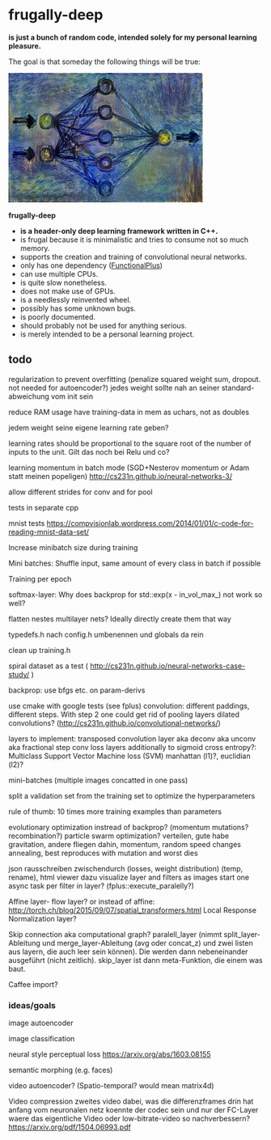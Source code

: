 frugally-deep
=============

**is just a bunch of random code, intended solely for my personal learning pleasure.**

The goal is that someday the following things will be true:

![logo](logo/frugally_deep.jpg)

**frugally-deep**

* **is a header-only deep learning framework written in C++.**
* is frugal because it is minimalistic and tries to consume not so much memory.
* supports the creation and training of convolutional neural networks.
* only has one dependency ([FunctionalPlus](https://github.com/Dobiasd/FunctionalPlus))
* can use multiple CPUs.
* is quite slow nonetheless.
* does not make use of GPUs.
* is a needlessly reinvented wheel.
* possibly has some unknown bugs.
* is poorly documented.
* should probably not be used for anything serious.
* is merely intended to be a personal learning project.




todo
----

regularization to prevent overfitting (penalize squared weight sum, dropout. not needed for autoencoder?) jedes weight sollte nah an seiner standard-abweichung vom init sein

reduce RAM usage have training-data in mem as uchars, not as doubles

jedem weight seine eigene learning rate geben?

learning rates should be proportional to the square root of the number of inputs to the unit. Gilt das noch bei Relu und co?

learning momentum in batch mode (SGD+Nesterov momentum or Adam statt meinen popeligen)
http://cs231n.github.io/neural-networks-3/

allow different strides for conv and for pool

tests in separate cpp

mnist tests
https://compvisionlab.wordpress.com/2014/01/01/c-code-for-reading-mnist-data-set/

Increase minibatch size during training

Mini batches: Shuffle input, same amount of every class in batch if possible

Training per epoch

softmax-layer: Why does backprop for std::exp(x - in_vol_max_) not work so well?

flatten nestes multilayer nets? Ideally directly create them that way

typedefs.h nach config.h umbenennen und globals da rein

clean up training.h

spiral dataset as a test ( http://cs231n.github.io/neural-networks-case-study/ )

backprop: use bfgs etc. on param-derivs

use cmake with google tests (see fplus)
convolution: different paddings, different steps. With step 2 one could get rid of pooling layers
dilated convolutions? (http://cs231n.github.io/convolutional-networks/)

layers to implement:
transposed convolution layer aka deconv aka unconv aka fractional step conv
loss layers additionally to sigmoid cross entropy?: Multiclass Support Vector Machine loss (SVM) manhattan (l1)?, euclidian (l2)?

mini-batches (multiple images concatted in one pass)

split a validation set from the training set to optimize the hyperparameters

rule of thumb: 10 times more training examples than parameters

evolutionary optimization instread of backprop? (momentum mutations? recombination?)
particle swarm optimization? verteilen, gute habe gravitation, andere fliegen dahin, momentum, random speed changes annealing, best reproduces with mutation and worst dies

json rausschreiben zwischendurch (losses, weight distribution) (temp, rename), html viewer dazu
visualize layer and filters as images
start one async task per filter in layer? (fplus::execute_paralelly?)

Affine layer- flow layer?
or instead of affine: http://torch.ch/blog/2015/09/07/spatial_transformers.html
Local Response Normalization layer?

Skip connection aka computational graph?
paralell_layer (nimmt split_layer-Ableitung und merge_layer-Ableitung (avg oder concat_z) und zwei listen aus layern, die auch leer sein können). Die werden dann nebeneinander ausgeführt (nicht zeitlich). skip_layer ist dann meta-Funktion, die einem was baut.

Caffee import?




### ideas/goals

image autoencoder

image classification

neural style perceptual loss
https://arxiv.org/abs/1603.08155

semantic morphing (e.g. faces)

video autoencoder? (Spatio-temporal? would mean matrix4d)

Video compression
zweites video dabei, was die differenzframes drin hat
anfang vom neuronalen netz koennte der codec sein und nur der FC-Layer waere das eigentliche Video
oder low-bitrate-video so nachverbessern? https://arxiv.org/pdf/1504.06993.pdf
